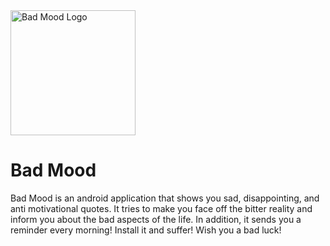 <img src="https://github.com/mahditeymoorianar/BadMood/assets/79321972/9304159f-9437-4867-8a7d-2f4e2de64879" alt="Bad Mood Logo" width="200px" height="200px"/>

# Bad Mood
Bad Mood is an android application that shows you sad, disappointing, and anti motivational quotes. It tries to make you face off the bitter reality and inform you about the bad aspects of the life. In addition, it sends you a reminder every morning! Install it and suffer! Wish you a bad luck!
